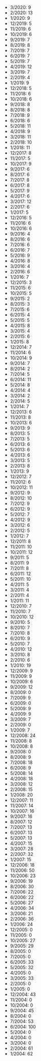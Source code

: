 *  3/2020: 9
*  2/2020: 13
*  1/2020: 9
*  12/2019: 5
*  11/2019: 6
*  10/2019: 6
*  9/2019: 7
*  8/2019: 8
*  7/2019: 7
*  6/2019: 7
*  5/2019: 7
*  4/2019: 12
*  3/2019: 7
*  2/2019: 4
*  1/2019: 9
*  12/2018: 5
*  11/2018: 6
*  10/2018: 6
*  9/2018: 8
*  8/2018: 8
*  7/2018: 9
*  6/2018: 6
*  5/2018: 11
*  4/2018: 9
*  3/2018: 11
*  2/2018: 10
*  1/2018: 11
*  12/2017: 8
*  11/2017: 5
*  10/2017: 9
*  9/2017: 6
*  8/2017: 6
*  7/2017: 8
*  6/2017: 8
*  5/2017: 9
*  4/2017: 6
*  3/2017: 12
*  2/2017: 6
*  1/2017: 5
*  12/2016: 5
*  11/2016: 6
*  10/2016: 6
*  9/2016: 4
*  8/2016: 6
*  7/2016: 6
*  6/2016: 7
*  5/2016: 9
*  4/2016: 8
*  3/2016: 4
*  2/2016: 6
*  1/2016: 7
*  12/2015: 3
*  11/2015: 6
*  10/2015: 5
*  9/2015: 2
*  8/2015: 3
*  7/2015: 6
*  6/2015: 4
*  5/2015: 5
*  4/2015: 8
*  3/2015: 4
*  2/2015: 6
*  1/2015: 8
*  12/2014: 7
*  11/2014: 6
*  10/2014: 9
*  9/2014: 7
*  8/2014: 2
*  7/2014: 5
*  6/2014: 11
*  5/2014: 8
*  4/2014: 4
*  3/2014: 2
*  2/2014: 5
*  1/2014: 7
*  12/2013: 6
*  11/2013: 8
*  10/2013: 6
*  9/2013: 9
*  8/2013: 5
*  7/2013: 5
*  6/2013: 6
*  5/2013: 6
*  4/2013: 6
*  3/2013: 5
*  2/2013: 8
*  1/2013: 9
*  12/2012: 7
*  11/2012: 6
*  10/2012: 11
*  9/2012: 9
*  8/2012: 10
*  7/2012: 9
*  6/2012: 9
*  5/2012: 7
*  4/2012: 9
*  3/2012: 6
*  2/2012: 5
*  1/2012: 7
*  12/2011: 8
*  11/2011: 10
*  10/2011: 12
*  9/2011: 5
*  8/2011: 9
*  7/2011: 8
*  6/2011: 12
*  5/2011: 10
*  4/2011: 5
*  3/2011: 4
*  2/2011: 4
*  1/2011: 11
*  12/2010: 7
*  11/2010: 7
*  10/2010: 12
*  9/2010: 5
*  8/2010: 7
*  7/2010: 8
*  6/2010: 9
*  5/2010: 7
*  4/2010: 12
*  3/2010: 8
*  2/2010: 6
*  1/2010: 19
*  12/2009: 9
*  11/2009: 9
*  10/2009: 6
*  9/2009: 12
*  8/2009: 0
*  7/2009: 9
*  6/2009: 0
*  5/2009: 9
*  4/2009: 9
*  3/2009: 7
*  2/2009: 0
*  1/2009: 7
*  12/2008: 24
*  11/2008: 8
*  10/2008: 8
*  9/2008: 0
*  8/2008: 9
*  7/2008: 18
*  6/2008: 9
*  5/2008: 14
*  4/2008: 18
*  3/2008: 12
*  2/2008: 15
*  1/2008: 20
*  12/2007: 11
*  11/2007: 14
*  10/2007: 16
*  9/2007: 16
*  8/2007: 12
*  7/2007: 13
*  6/2007: 13
*  5/2007: 13
*  4/2007: 15
*  3/2007: 28
*  2/2007: 32
*  1/2007: 15
*  12/2006: 18
*  11/2006: 50
*  10/2006: 23
*  9/2006: 19
*  8/2006: 30
*  7/2006: 22
*  6/2006: 22
*  5/2006: 27
*  4/2006: 34
*  3/2006: 21
*  2/2006: 36
*  1/2006: 24
*  12/2005: 0
*  11/2005: 0
*  10/2005: 27
*  9/2005: 29
*  8/2005: 0
*  7/2005: 0
*  6/2005: 33
*  5/2005: 32
*  4/2005: 0
*  3/2005: 33
*  2/2005: 0
*  1/2005: 0
*  12/2004: 43
*  11/2004: 0
*  10/2004: 0
*  9/2004: 45
*  8/2004: 0
*  7/2004: 53
*  6/2004: 100
*  5/2004: 0
*  4/2004: 0
*  3/2004: 0
*  2/2004: 61
*  1/2004: 62